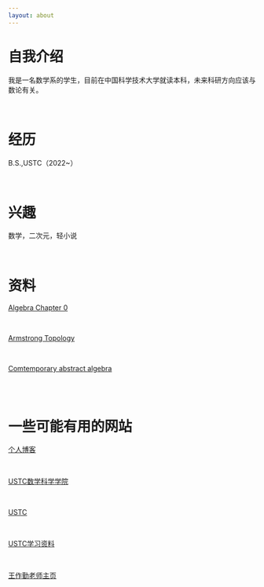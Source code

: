 ```yaml
---
layout: about 
---
```


<!DOCTYPE html>
<html><head><meta charset="UTF-8">
</head>
<body>
<a href="#" style="color: blue;"></a>
</body>
</html>

# 自我介绍
我是一名数学系的学生，目前在中国科学技术大学就读本科，未来科研方向应该与数论有关。

<br/>

# 经历
B.S.,USTC（2022~）

<br/>

# 兴趣
数学，二次元，轻小说

<br/>

# 资料
<a href="books\Algebra Chapter 0 (2nd printing).pdf">Algebra Chapter 0</a> 

<br/>

<a href="books\Armstrong Topology.pdf">Armstrong Topology</a>

<br/>

<a href="books\comtemporary abstract algebra.pdf">Comtemporary abstract algebra</a>

<br/>



<br/>

# 一些可能有用的网站
<a href="https://www.luogu.com.cn/blog/zqygg/" target="_blank">个人博客</a>

<br/>

<a href="http://math.ustc.edu.cn/mainm.htm" target="_blank">USTC数学科学学院</a>

<br/>

<a href="https://www.ustc.edu.cn/" target="_blank">USTC</a>

<br/>

<a href="https://www.zhangjy9610.me/USTCdata.html" target="_blank">USTC学习资料</a>

<br/>

<a href="http://staff.ustc.edu.cn/~wangzuoq/" target="_blank">王作勤老师主页</a>
